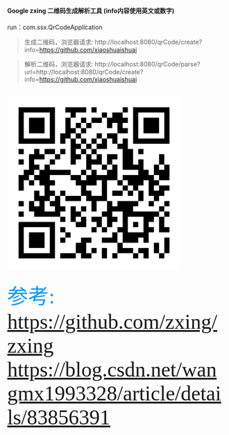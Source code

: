 #### Google zxing 二维码生成解析工具 (info内容使用英文或数字)

run：com.ssx.QrCodeApplication
> 生成二维码，浏览器请求: http://localhost:8080/qrCode/create?info=https://github.com/xiaoshuaishuai

> 解析二维码，浏览器请求: http://localhost:8080/qrCode/parse?url=http://localhost:8080/qrCode/create?info=https://github.com/xiaoshuaishuai


![Image text](./qr.png)
-

<font color=#0099ff size=8 face="黑体">参考:
                         https://github.com/zxing/zxing
                         https://blog.csdn.net/wangmx1993328/article/details/83856391</font>